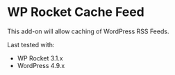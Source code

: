 # WP Rocket Cache Feed

This add-on will allow caching of WordPress RSS Feeds.

Last tested with:
* WP Rocket 3.1.x
* WordPress 4.9.x

